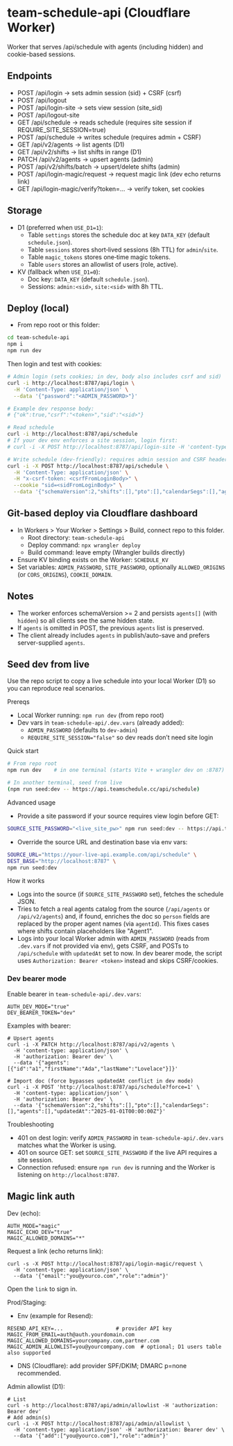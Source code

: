 # team-schedule-api (Cloudflare Worker)

Worker that serves /api/schedule with agents (including hidden) and cookie-based sessions.

## Endpoints
- POST /api/login        → sets admin session (sid) + CSRF (csrf)
- POST /api/logout
- POST /api/login-site   → sets view session (site_sid)
- POST /api/logout-site
- GET  /api/schedule     → reads schedule (requires site session if REQUIRE_SITE_SESSION=true)
- POST /api/schedule     → writes schedule (requires admin + CSRF)
 - GET  /api/v2/agents   → list agents (D1)
 - GET  /api/v2/shifts   → list shifts in range (D1)
 - PATCH /api/v2/agents  → upsert agents (admin)
 - POST /api/v2/shifts/batch → upsert/delete shifts (admin)
 - POST /api/login-magic/request → request magic link (dev echo returns link)
 - GET  /api/login-magic/verify?token=… → verify token, set cookies

## Storage
- D1 (preferred when `USE_D1=1`):
  - Table `settings` stores the schedule doc at key `DATA_KEY` (default `schedule.json`).
  - Table `sessions` stores short‑lived sessions (8h TTL) for `admin`/`site`.
  - Table `magic_tokens` stores one‑time magic tokens.
  - Table `users` stores an allowlist of users (role, active).
- KV (fallback when `USE_D1=0`):
  - Doc key: `DATA_KEY` (default `schedule.json`).
  - Sessions: `admin:<sid>`, `site:<sid>` with 8h TTL.

## Deploy (local)
- From repo root or this folder:

```bash
cd team-schedule-api
npm i
npm run dev
```

Then login and test with cookies:

```bash
# Admin login (sets cookies; in dev, body also includes csrf and sid)
curl -i http://localhost:8787/api/login \
  -H 'Content-Type: application/json' \
  --data '{"password":"<ADMIN_PASSWORD>"}'

# Example dev response body:
# {"ok":true,"csrf":"<token>","sid":"<sid>"}

# Read schedule
curl -i http://localhost:8787/api/schedule
# If your dev env enforces a site session, login first:
# curl -i -X POST http://localhost:8787/api/login-site -H 'content-type: application/json' --data '{"password":"<SITE_PASSWORD>"}'

# Write schedule (dev‑friendly): requires admin session and CSRF header
curl -i -X POST http://localhost:8787/api/schedule \
  -H 'Content-Type: application/json' \
  -H "x-csrf-token: <csrfFromLoginBody>" \
  --cookie "sid=<sidFromLoginBody>" \
  --data '{"schemaVersion":2,"shifts":[],"pto":[],"calendarSegs":[],"agents":[],"updatedAt":"2025-01-01T00:00:00Z"}'
```

## Git-based deploy via Cloudflare dashboard
- In Workers > Your Worker > Settings > Build, connect repo to this folder.
  - Root directory: `team-schedule-api`
  - Deploy command: `npx wrangler deploy`
  - Build command: leave empty (Wrangler builds directly)
- Ensure KV binding exists on the Worker: `SCHEDULE_KV`
- Set variables: `ADMIN_PASSWORD`, `SITE_PASSWORD`, optionally `ALLOWED_ORIGINS` (or `CORS_ORIGINS`), `COOKIE_DOMAIN`.

## Notes
- The worker enforces schemaVersion >= 2 and persists `agents[]` (with `hidden`) so all clients see the same hidden state.
- If `agents` is omitted in POST, the previous `agents` list is preserved.
- The client already includes `agents` in publish/auto-save and prefers server-supplied `agents`.

## Seed dev from live

Use the repo script to copy a live schedule into your local Worker (D1) so you can reproduce real scenarios.

Prereqs
- Local Worker running: `npm run dev` (from repo root)
- Dev vars in `team-schedule-api/.dev.vars` (already added):
  - `ADMIN_PASSWORD` (defaults to `dev-admin`)
  - `REQUIRE_SITE_SESSION="false"` so dev reads don’t need site login

Quick start

```bash
# From repo root
npm run dev    # in one terminal (starts Vite + wrangler dev on :8787)

# In another terminal, seed from live
(npm run seed:dev -- https://api.teamschedule.cc/api/schedule)
```

Advanced usage
- Provide a site password if your source requires view login before GET:

```bash
SOURCE_SITE_PASSWORD="<live_site_pw>" npm run seed:dev -- https://api.teamschedule.cc/api/schedule
```

- Override the source URL and destination base via env vars:

```bash
SOURCE_URL="https://your-live-api.example.com/api/schedule" \
DEST_BASE="http://localhost:8787" \
npm run seed:dev
```

How it works
- Logs into the source (if `SOURCE_SITE_PASSWORD` set), fetches the schedule JSON.
- Tries to fetch a real agents catalog from the source (`/api/agents` or `/api/v2/agents`) and, if found, enriches the doc so `person` fields are replaced by the proper agent names (via `agentId`). This fixes cases where shifts contain placeholders like "Agent1".
- Logs into your local Worker admin with `ADMIN_PASSWORD` (reads from `.dev.vars` if not provided via env), gets CSRF, and POSTs to `/api/schedule` with `updatedAt` set to now. In dev bearer mode, the script uses `Authorization: Bearer <token>` instead and skips CSRF/cookies.

### Dev bearer mode
Enable bearer in `team-schedule-api/.dev.vars`:

```
AUTH_DEV_MODE="true"
DEV_BEARER_TOKEN="dev"
```

Examples with bearer:

```
# Upsert agents
curl -i -X PATCH http://localhost:8787/api/v2/agents \
  -H 'content-type: application/json' \
  -H 'authorization: Bearer dev' \
  --data '{"agents":[{"id":"a1","firstName":"Ada","lastName":"Lovelace"}]}'

# Import doc (force bypasses updatedAt conflict in dev mode)
curl -i -X POST 'http://localhost:8787/api/schedule?force=1' \
  -H 'content-type: application/json' \
  -H 'authorization: Bearer dev' \
  --data '{"schemaVersion":2,"shifts":[],"pto":[],"calendarSegs":[],"agents":[],"updatedAt":"2025-01-01T00:00:00Z"}'
```

Troubleshooting
- 401 on dest login: verify `ADMIN_PASSWORD` in `team-schedule-api/.dev.vars` matches what the Worker is using.
- 401 on source GET: set `SOURCE_SITE_PASSWORD` if the live API requires a site session.
- Connection refused: ensure `npm run dev` is running and the Worker is listening on `http://localhost:8787`.

## Magic link auth

Dev (echo):
```
AUTH_MODE="magic"
MAGIC_ECHO_DEV="true"
MAGIC_ALLOWED_DOMAINS="*"
```
Request a link (echo returns link):
```
curl -s -X POST http://localhost:8787/api/login-magic/request \
  -H 'content-type: application/json' \
  --data '{"email":"you@yourco.com","role":"admin"}'
```
Open the `link` to sign in.

Prod/Staging:
- Env (example for Resend):
```
RESEND_API_KEY=...                 # provider API key
MAGIC_FROM_EMAIL=auth@auth.yourdomain.com
MAGIC_ALLOWED_DOMAINS=yourcompany.com,partner.com
MAGIC_ADMIN_ALLOWLIST=you@yourcompany.com  # optional; D1 users table also supported
```
- DNS (Cloudflare): add provider SPF/DKIM; DMARC p=none recommended.

Admin allowlist (D1):
```
# List
curl -s http://localhost:8787/api/admin/allowlist -H 'authorization: Bearer dev'
# Add admin(s)
curl -i -X POST http://localhost:8787/api/admin/allowlist \
  -H 'content-type: application/json' -H 'authorization: Bearer dev' \
  --data '{"add":["you@yourco.com"],"role":"admin"}'
```
